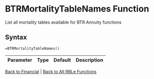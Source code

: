 # BTRMortalityTableNames Function

List all mortality tables available for BTR Annuity functions

## Syntax

```excel
=BTRMortalityTableNames()
```

Parameter | Type | Default | Description
---|---|---|---


[Back to Financial](Readme.md) | [Back to All RBLe Functions](..\RBLe.md#function-documentation)